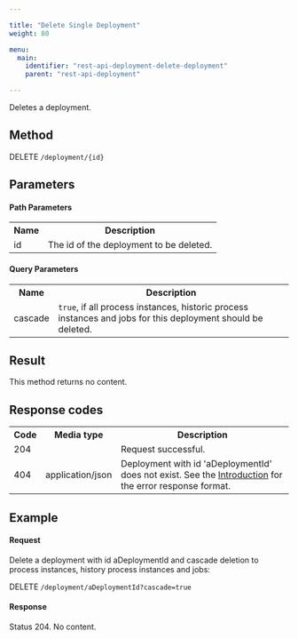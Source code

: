 ```yaml
---

title: "Delete Single Deployment"
weight: 80

menu:
  main:
    identifier: "rest-api-deployment-delete-deployment"
    parent: "rest-api-deployment"

---
```


Deletes a deployment.


Method
------

DELETE `/deployment/{id}`


Parameters
----------

#### Path Parameters

<table class="table table-striped">
  <tr>
    <th>Name</th>
    <th>Description</th>
  </tr>
  <tr>
    <td>id</td>
    <td>The id of the deployment to be deleted.</td>
  </tr>
</table>


#### Query Parameters

<table class="table table-striped">
  <tr>
    <th>Name</th>
    <th>Description</th>
  </tr>
  <tr>
    <td>cascade</td>
    <td><code>true</code>, if all process instances, historic process instances and jobs for this deployment should be deleted.</td>
  </tr>
</table>


Result
------

This method returns no content.


Response codes
--------------

<table class="table table-striped">
  <tr>
    <th>Code</th>
    <th>Media type</th>
    <th>Description</th>
  </tr>
  <tr>
    <td>204</td>
    <td></td>
    <td>Request successful.</td>
  </tr>
  <tr>
    <td>404</td>
    <td>application/json</td>
    <td>Deployment with id 'aDeploymentId' does not exist. See the <a href="ref:#overview-introduction">Introduction</a> for the error response format.</td>
  </tr>
</table>


Example
-------

#### Request

Delete a deployment with id aDeploymentId and cascade deletion to process instances,
history process instances and jobs:

DELETE `/deployment/aDeploymentId?cascade=true`


#### Response

Status 204. No content.
